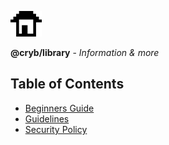 ![Cryb OSS](.github/cryb.png "Cryb OSS Logo")

**@cryb/library** - _Information & more_

## Table of Contents

* [Beginners Guide](beginners-guide/README.md)
* [Guidelines](guidelines/README.md)
* [Security Policy](SECURITY.md)
